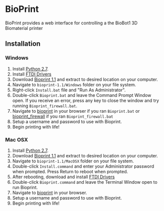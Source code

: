 BioPrint
=========

BioPrint provides a  web interface for controlling a the BioBot1 3D Biomaterial printer

Installation
------------

### Windows

1. Install [Python 2.7](https://www.python.org/ftp/python/2.7.11/python-2.7.11.msi).
2. Install [FTDI Drivers](http://www.ftdichip.com/Drivers/CDM/CDM%20v2.12.12%20WHQL%20Certified.exe)
3. Download [Bioprint 1.1](https://github.com/biobotsdev/bioprint/archive/1.1.zip) and extract to desired location on your computer.
4. Navigate to `bioprint-1.1/Windows` folder on your file system.
5. Right-click `Install.bat` file and "Run As Administrator".
6. Double-click `Bioprint.bat` and leave the Command Prompt Window open. If you receive an error, press any key to close the window and try running `Bioprint_firewall.bat`.
7. Navigate to [bioprint](http://bioprint/) in your browser if you ran `Bioprint.bat` or [bioprint_firewall](http//bioprint_firewall/) if you ran `Bioprint_firewall.bat`
8. Setup a username and password to use with Bioprint.
9. Begin printing with life!

### Mac OSX

1. Install [Python 2.7](https://www.python.org/ftp/python/2.7.11/python-2.7.11-macosx10.6.pkg).
2. Download [Bioprint 1.1](https://github.com/biobotsdev/bioprint/archive/1.1.zip) and extract to desired location on your computer.
3. Navigate to `bioprint-1.1/MacOSX` folder on your file system.
4. Double-click `Install.command` and enter your Administrator password when prompted. Press Return to reboot when prompted.
5. After rebooting, download and install [FTDI Drivers](http://www.ftdichip.com/Drivers/VCP/MacOSX/FTDIUSBSerialDriver_v2_3.dmg)
6. Double-click `Bioprint.command` and leave the Terminal Window open to run Bioprint.
7. Navigate to [bioprint](http://bioprint/) in your browser.
8. Setup a username and password to use with Bioprint.
9. Begin printing with life!
